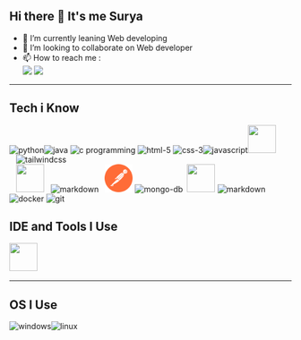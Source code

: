 ## **Hi there 👋 It's me Surya**

- 🌱 I’m currently leaning Web developing
- 👯 I’m looking to collaborate on Web developer
- 📫 How to reach me :
  <br>[<img src="https://img.shields.io/badge/LinkedIn-0077B5?style=for-the-badge&logo=linkedin&logoColor=white" />](https://www.linkedin.com/in/surya-palanisamy-/)
  [<img src="https://img.shields.io/badge/Instagram-0077B5?style=for-the-badge&logo=instagram&logoColor=pink" >](https://www.instagram.com/surya_palanisamy28?igsh=eG1nbTN6eHAwazR2)

---

## **Tech i Know**

<img height="50" width="50" src="https://img.icons8.com/color/50/000000/python.png" alt="python"/><img height="50" width="50" src="https://img.icons8.com/color/50/java-coffee-cup-logo--v1.png" alt="java"/> <img height="50" width="50" src="https://img.icons8.com/color/50/000000/c-programming.png" alt="c programming"/> <img height="50" width="50" src="https://img.icons8.com/color/50/000000/html-5.png" alt="html-5"/> <img height="50" width="50" src="https://img.icons8.com/color/50/css3.png" alt="css-3"/><img height="50" width="50" src="https://img.icons8.com/color/50/javascript.png" alt="javascript"/><img height="50" width="50" src="https://img.icons8.com/color/48/000000/react-native.png"/><img width="50" height="50" src="https://img.icons8.com/color/50/tailwind_css.png" style="padding-left:12px" alt="tailwindcss"/><br/><img height="50" width="50" style="padding-right:12px; padding-left:12px " src="https://img.icons8.com/color/50/000000/nodejs.png"/><img width="50" height="50"  src="https://img.icons8.com/nolan/50/express-js.png" alt="markdown"/> <img width="50" height="50" style="padding-left:7px" src="postman.svg" alt="postman"/> <img width="50" height="50" src="https://img.icons8.com/color/50/mongo-db.png" alt="mongo-db"/><img height="50" width="50" style="padding-left:7px ; padding-right:5px" src="https://img.icons8.com/color/48/000000/google-firebase-console.png"/><img width="50" height="50" src="https://img.icons8.com/nolan/50/markdown.png" alt="markdown"/> <img height="50" width="50" src="https://img.icons8.com/color/96/docker.png" alt="docker"/> <img height="50" width="50" src="https://img.icons8.com/color/50/000000/git.png" alt="git"/>

## **IDE and Tools I Use**

<img height="50" width="50" src="https://img.icons8.com/color/50/000000/visual-studio-code-2019.png"/>

---

## **OS I Use**

<img height="50" width="50" src="https://img.icons8.com/fluency/50/windows-11.png" alt="windows"/><img width="50" height="50" src="https://img.icons8.com/color/50/linux--v1.png" alt="linux"/>
<br>

